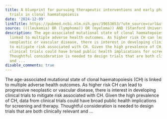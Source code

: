 ```yaml
---
title: A blueprint for pursuing therapeutic interventions and early phase clinical
  trials in clonal haematopoiesis
date: '2024-12-09'
linkTitle: https://pubmed.ncbi.nlm.nih.gov/39653653/?utm_source=curl&utm_medium=rss&utm_campaign=pubmed-2&utm_content=1Rkszs2HVZ2RHP33OibaNFew6VK-LzjJWTD4GwmLlk8B-wCceh&fc=20220923065203&ff=20241210175334&v=2.18.0.post9+e462414
source: (((leukemia) OR (lymphoma)) OR (myeloma)) AND (Stanford University[Affiliation])
description: The age-associated mutational state of clonal haematopoiesis (CH) is
  linked to multiple adverse health outcomes. As higher risk CH can lead to progressive
  neoplastic or vascular disease, there is interest in developing clinical trials
  to mitigate risk associated with CH. Given the high prevalence of CH, data from
  clinical trials could have broad public health implications for screening and therapy.
  Thoughtful consideration is needed to design trials that are both clinically relevant
  and ...
disable_comments: true
---
```

The age-associated mutational state of clonal haematopoiesis (CH) is linked to multiple adverse health outcomes. As higher risk CH can lead to progressive neoplastic or vascular disease, there is interest in developing clinical trials to mitigate risk associated with CH. Given the high prevalence of CH, data from clinical trials could have broad public health implications for screening and therapy. Thoughtful consideration is needed to design trials that are both clinically relevant and ...